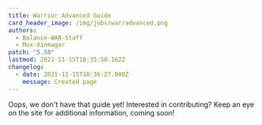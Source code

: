 ```yaml
---
title: Warrior Advanced Guide
card_header_image: /img/jobs/war/advanced.png
authors:
  - Balance-WAR-Staff
  - Mox-Xinmagar
patch: "5.58"
lastmod: 2021-11-15T18:35:50.162Z
changelog:
  - date: 2021-11-15T18:36:27.000Z
    message: Created page
---
```

Oops, we don't have that guide yet! Interested in contributing? Keep an eye on the site for additional information, coming soon!